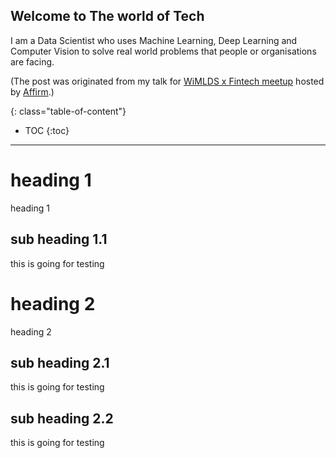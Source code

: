 ## Welcome to The world of Tech

I am a Data Scientist who uses Machine Learning, Deep Learning and Computer Vision to solve real world problems that people or organisations are facing.


<!--more-->

(The post was originated from my talk for [WiMLDS x Fintech meetup](http://wimlds.org/chapters/about-bay-area/) hosted by [Affirm](www.affirm.com).)

{: class="table-of-content"}
* TOC
{:toc}

---

# heading 1
heading 1

## sub heading 1.1
this is going for testing

# heading 2
heading 2

## sub heading 2.1
this is going for testing

## sub heading 2.2
this is going for testing



